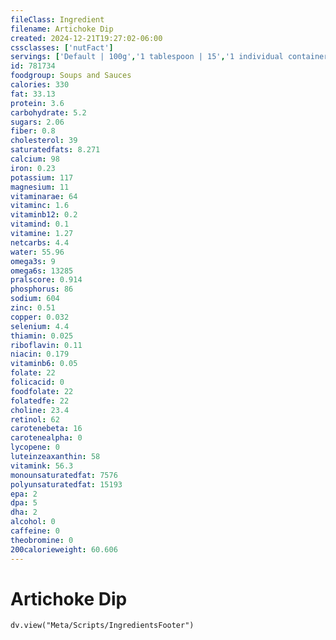 ```yaml
---
fileClass: Ingredient
filename: Artichoke Dip
created: 2024-12-21T19:27:02-06:00
cssclasses: ['nutFact']
servings: ['Default | 100g','1 tablespoon | 15','1 individual container | 70']
id: 781734
foodgroup: Soups and Sauces
calories: 330
fat: 33.13
protein: 3.6
carbohydrate: 5.2
sugars: 2.06
fiber: 0.8
cholesterol: 39
saturatedfats: 8.271
calcium: 98
iron: 0.23
potassium: 117
magnesium: 11
vitaminarae: 64
vitaminc: 1.6
vitaminb12: 0.2
vitamind: 0.1
vitamine: 1.27
netcarbs: 4.4
water: 55.96
omega3s: 9
omega6s: 13285
pralscore: 0.914
phosphorus: 86
sodium: 604
zinc: 0.51
copper: 0.032
selenium: 4.4
thiamin: 0.025
riboflavin: 0.11
niacin: 0.179
vitaminb6: 0.05
folate: 22
folicacid: 0
foodfolate: 22
folatedfe: 22
choline: 23.4
retinol: 62
carotenebeta: 16
carotenealpha: 0
lycopene: 0
luteinzeaxanthin: 58
vitamink: 56.3
monounsaturatedfat: 7576
polyunsaturatedfat: 15193
epa: 2
dpa: 5
dha: 2
alcohol: 0
caffeine: 0
theobromine: 0
200calorieweight: 60.606
---
```


# Artichoke Dip

```dataviewjs
dv.view("Meta/Scripts/IngredientsFooter")
```